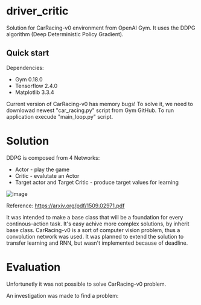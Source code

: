 # driver_critic
Solution for CarRacing-v0 environment from OpenAI Gym. It uses the DDPG algorithm (Deep Deterministic Policy Gradient).

## Quick start
Dependencies:
* Gym 0.18.0
* Tensorflow 2.4.0
* Matplotlib 3.3.4

Current version of CarRacing-v0 has memory bugs! To solve it, we need to downlowad newest "car_racing.py" script from Gym GitHub.
To run application execude "main_loop.py" script. 

# Solution
DDPG is composed from 4 Networks:
* Actor - play the game
* Critic - evalutate an Actor
* Target actor and Target Critic - produce target values for learning

![image](https://user-images.githubusercontent.com/6407844/111140756-ffdf5080-8582-11eb-8372-8764c0c0e1d9.png)

Reference:
https://arxiv.org/pdf/1509.02971.pdf

It was intended to make a base class that will be a foundation for every continous-action task. It's easy achive more complex solutions, by inherit base class.
CarRacing-v0 is a sort of computer vision problem, thus a convolution network was used. It was planned to extend the solution to transfer learning and RNN, but wasn't implemented because of deadline.


# Evaluation
Unfortunetly it was not possible to solve CarRacing-v0 problem.

An investigation was made to find a problem:
